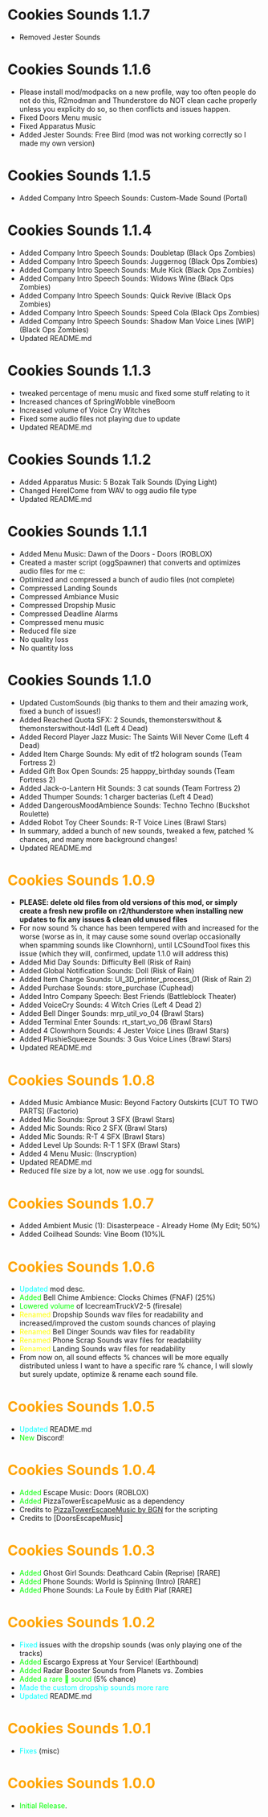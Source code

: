 # Cookies Sounds 1.1.7

- Removed Jester Sounds

# Cookies Sounds 1.1.6

- Please install mod/modpacks on a new profile, way too often people do not do this, R2modman and Thunderstore do NOT clean cache properly unless you explicity do so, so then conflicts and issues happen.
- Fixed Doors Menu music
- Fixed Apparatus Music
- Added Jester Sounds: Free Bird (mod was not working correctly so I made my own version)

# Cookies Sounds 1.1.5

- Added Company Intro Speech Sounds: Custom-Made Sound (Portal)

# Cookies Sounds 1.1.4

- Added Company Intro Speech Sounds: Doubletap (Black Ops Zombies)
- Added Company Intro Speech Sounds: Juggernog (Black Ops Zombies)
- Added Company Intro Speech Sounds: Mule Kick (Black Ops Zombies)
- Added Company Intro Speech Sounds: Widows Wine (Black Ops Zombies)
- Added Company Intro Speech Sounds: Quick Revive (Black Ops Zombies)
- Added Company Intro Speech Sounds: Speed Cola (Black Ops Zombies)
- Added Company Intro Speech Sounds: Shadow Man Voice Lines [WIP] (Black Ops Zombies)
- Updated README.md


# Cookies Sounds 1.1.3

- tweaked percentage of menu music and fixed some stuff relating to it
- Increased chances of SpringWobble vineBoom
- Increased volume of Voice Cry Witches
- Fixed some audio files not playing due to update
- Updated README.md

# Cookies Sounds 1.1.2

- Added Apparatus Music: 5 Bozak Talk Sounds (Dying Light)
- Changed HereICome from WAV to ogg audio file type
- Updated README.md

# Cookies Sounds 1.1.1

- Added Menu Music: Dawn of the Doors - Doors (ROBLOX)
- Created a master script (oggSpawner) that converts and optimizes audio files for me c:
- Optimized and compressed a bunch of audio files (not complete)
- Compressed Landing Sounds
- Compressed Ambiance Music
- Compressed Dropship Music
- Compressed Deadline Alarms
- Compressed menu music
- Reduced file size
- No quality loss
- No quantity loss


# Cookies Sounds 1.1.0

- Updated CustomSounds (big thanks to them and their amazing work, fixed a bunch of issues!)
- Added Reached Quota SFX: 2 Sounds, themonsterswithout & themonsterswithout-l4d1 (Left 4 Dead)
- Added Record Player Jazz Music: The Saints Will Never Come (Left 4 Dead)
- Added Item Charge Sounds: My edit of tf2 hologram sounds (Team Fortress 2)
- Added Gift Box Open Sounds: 25 happpy_birthday sounds (Team Fortress 2)
- Added Jack-o-Lantern Hit Sounds: 3 cat sounds (Team Fortress 2) 
- Added Thumper Sounds: 1 charger bacterias (Left 4 Dead)
- Added DangerousMoodAmbience Sounds: Techno Techno (Buckshot Roulette)
- Added Robot Toy Cheer Sounds: R-T Voice Lines (Brawl Stars)
- In summary, added a bunch of new sounds, tweaked a few, patched % chances, and many more background changes!
- Updated README.md

# <span style="color:orange">Cookies Sounds 1.0.9</span>

- **PLEASE: delete old files from old versions of this mod, or simply create a fresh new profile on r2/thunderstore when installing new updates to fix any issues & clean old unused files**
- For now sound % chance has been tempered with and increased for the worse (worse as in, it may cause some sound overlap occasionally when spamming sounds like Clownhorn), until LCSoundTool fixes this issue (which they will, confirmed, update 1.1.0 will address this)
- Added Mid Day Sounds: Difficulty Bell (Risk of Rain)
- Added Global Notification Sounds: Doll (Risk of Rain)
- Added Item Charge Sounds: UI_3D_printer_process_01 (Risk of Rain 2)
- Added Purchase Sounds: store_purchase (Cuphead)
- Added Intro Company Speech: Best Friends (Battleblock Theater)
- Added VoiceCry Sounds: 4 Witch Cries (Left 4 Dead 2)
- Added Bell Dinger Sounds: mrp_util_vo_04 (Brawl Stars)
- Added Terminal Enter Sounds: rt_start_vo_06 (Brawl Stars)
- Added 4 Clownhorn Sounds: 4 Jester Voice Lines (Brawl Stars)
- Added PlushieSqueeze Sounds: 3 Gus Voice Lines (Brawl Stars)
- Updated README.md

# <span style="color:orange">Cookies Sounds 1.0.8</span>

- Added Music Ambiance Music: Beyond Factory Outskirts [CUT TO TWO PARTS] (Factorio)
- Added Mic Sounds: Sprout 3 SFX (Brawl Stars)
- Added Mic Sounds: Rico 2 SFX (Brawl Stars)
- Added Mic Sounds: R-T 4 SFX (Brawl Stars)
- Added Level Up Sounds: R-T 1 SFX (Brawl Stars)
- Added 4 Menu Music: (Inscryption)
- Updated README.md
- Reduced file size by a lot, now we use .ogg for soundsL


# <span style="color:orange">Cookies Sounds 1.0.7</span>

- Added Ambient Music (1): Disasterpeace - Already Home (My Edit; 50%)
- Added Coilhead Sounds: Vine Boom (10%)L

# <span style="color:orange">Cookies Sounds 1.0.6</span>

- <span style="color:cyan">Updated</span> mod desc.
- <span style="color:lime">Added</span> Bell Chime Ambience: Clocks Chimes (FNAF) (25%)
- <span style="color:lime">Lowered volume</span> of IcecreamTruckV2-5 (firesale)
- <span style="color:yellow">Renamed</span> Dropship Sounds wav files for readability and increased/improved the custom sounds chances of playing
- <span style="color:yellow">Renamed</span> Bell Dinger Sounds wav files for readability
- <span style="color:yellow">Renamed</span> Phone Scrap Sounds wav files for readability
- <span style="color:yellow">Renamed</span> Landing Sounds wav files for readability
- From now on, all sound effects % chances will be more equally distributed unless I want to have a specific rare % chance, I will slowly but surely update, optimize & rename each sound file.

# <span style="color:orange">Cookies Sounds 1.0.5</span>

- <span style="color:cyan">Updated</span> README.md
- <span style="color:lime">New</span> Discord!

# <span style="color:orange">Cookies Sounds 1.0.4</span>

- <span style="color:lime">Added</span> Escape Music: Doors (ROBLOX)
- <span style="color:lime">Added</span> PizzaTowerEscapeMusic as a dependency
- Credits to [PizzaTowerEscapeMusic by BGN](https://thunderstore.io/c/lethal-company/p/BGN/PizzaTowerEscapeMusic/) for the scripting
- Credits to [DoorsEscapeMusic]

# <span style="color:orange">Cookies Sounds 1.0.3</span>

- <span style="color:lime">Added</span> Ghost Girl Sounds: Deathcard Cabin (Reprise) [RARE]
- <span style="color:lime">Added</span> Phone Sounds: World is Spinning (Intro) [RARE]
- <span style="color:lime">Added</span> Phone Sounds: La Foule by Édith Piaf [RARE]

# <span style="color:orange">Cookies Sounds 1.0.2</span>

- <span style="color:cyan">Fixed</span> issues with the dropship sounds (was only playing one of the tracks)
- <span style="color:lime">Added</span> Escargo Express at Your Service! (Earthbound)
- <span style="color:lime">Added</span> Radar Booster Sounds from Planets vs. Zombies
- <span style="color:lime">Added a rare 🔔 sound</span> (5% chance)
- <span style="color:cyan">Made the custom dropship sounds more rare</span>
- <span style="color:cyan">Updated</span> README.md

# <span style="color:orange">Cookies Sounds 1.0.1</span>

- <span style="color:cyan">Fixes</span> (misc)

# <span style="color:orange">Cookies Sounds 1.0.0</span>

- <span style="color:lime">Initial Release</span>.
